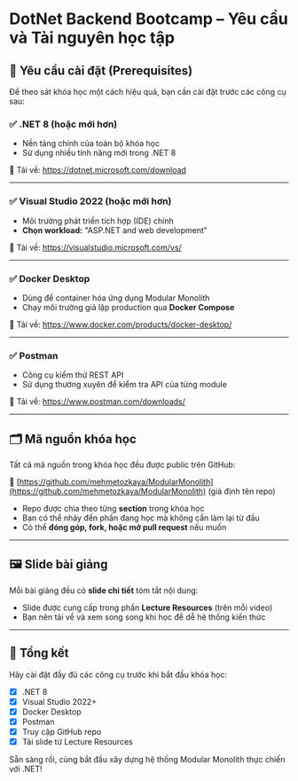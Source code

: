 # DotNet Backend Bootcamp – Yêu cầu và Tài nguyên học tập

## 🧩 Yêu cầu cài đặt (Prerequisites)

Để theo sát khóa học một cách hiệu quả, bạn cần cài đặt trước các công cụ sau:

### ✅ .NET 8 (hoặc mới hơn)
- Nền tảng chính của toàn bộ khóa học
- Sử dụng nhiều tính năng mới trong .NET 8

🔗 Tải về: https://dotnet.microsoft.com/download

---

### ✅ Visual Studio 2022 (hoặc mới hơn)
- Môi trường phát triển tích hợp (IDE) chính
- **Chọn workload:** "ASP.NET and web development"

🔗 Tải về: https://visualstudio.microsoft.com/vs/

---

### ✅ Docker Desktop
- Dùng để container hóa ứng dụng Modular Monolith
- Chạy môi trường giả lập production qua **Docker Compose**

🔗 Tải về: https://www.docker.com/products/docker-desktop/

---

### ✅ Postman
- Công cụ kiểm thử REST API
- Sử dụng thường xuyên để kiểm tra API của từng module

🔗 Tải về: https://www.postman.com/downloads/

---

## 🗂️ Mã nguồn khóa học

Tất cả mã nguồn trong khóa học đều được public trên GitHub:

🔗 [https://github.com/mehmetozkaya/ModularMonolith](https://github.com/mehmetozkaya/ModularMonolith) (giả định tên repo)

- Repo được chia theo từng **section** trong khóa học
- Bạn có thể nhảy đến phần đang học mà không cần làm lại từ đầu
- Có thể **đóng góp, fork, hoặc mở pull request** nếu muốn

---

## 🖼️ Slide bài giảng

Mỗi bài giảng đều có **slide chi tiết** tóm tắt nội dung:

- Slide được cung cấp trong phần **Lecture Resources** (trên mỗi video)
- Bạn nên tải về và xem song song khi học để dễ hệ thống kiến thức

---

## 📌 Tổng kết
Hãy cài đặt đầy đủ các công cụ trước khi bắt đầu khóa học:

- [x] .NET 8
- [x] Visual Studio 2022+
- [x] Docker Desktop
- [x] Postman
- [x] Truy cập GitHub repo
- [x] Tải slide từ Lecture Resources

Sẵn sàng rồi, cùng bắt đầu xây dựng hệ thống Modular Monolith thực chiến với .NET!
